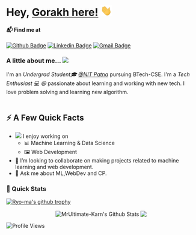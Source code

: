 <h1>Hey, <a href="https://github.com/MrUltimate-Karn">Gorakh here!</a> <img src="https://raw.githubusercontent.com/ABSphreak/ABSphreak/master/gifs/Hi.gif" width="30px"></h1>

<!--
*MrUltimate-Karn/MrUltimate-Karn* is a ✨ special ✨ repository because its `README.md` (this file) appears on your GitHub profile.

Here are some ideas to get you started:

- 🔭 I’m currently working on ...
- 🌱 I’m currently learning ...
- 👯 I’m looking to collaborate on ...
- 🤔 I’m looking for help with ...
- 💬 Ask me about ...
- 📫 How to reach me: ...
- 😄 Pronouns: ...
- ⚡ Fun fact: ...
-->
#### 📬 Find me at
[![Github Badge](http://img.shields.io/badge/-Github-black?style=flat-square&logo=github&link=https://github.com/Gorakh-Gupta/)](https://github.com/Gorakh-Gupta/) 
[![Linkedin Badge](https://img.shields.io/badge/-LinkedIn-blue?style=flat-square&logo=Linkedin&logoColor=white&link=https://www.linkedin.com/mwlite/in/gorakh-gupta-b893171a0)](https://www.linkedin.com/mwlite/in/gorakh-gupta-b893171a0)
[![Gmail Badge](https://img.shields.io/badge/-Gmail-d14836?style=flat-square&logo=Gmail&logoColor=white&link=mailto:gorakhgupta23@gmail.com)](mailto:gorakhgupta23@gmail.com)

### A little about me...  <img src="https://media.giphy.com/media/VgCDAzcKvsR6OM0uWg/giphy.gif" width="50"> 
I'm an *Undergrad Student🎓 [@NIT Patna](https://www.nitp.ac.in)* pursuing BTech-CSE. I'm a *Tech Enthusiast 💻 😃* passionate about learning and working with new tech.
I love problem solving and learning new algorithm.<br/><br/>


## ⚡ A Few Quick Facts


- <img src="https://media.giphy.com/media/WUlplcMpOCEmTGBtBW/giphy.gif" width="30">  I enjoy working on
  - 📊 Machine Learning & Data Science
  - 🖼 Web Development
- 👯 I’m looking to collaborate on making  projects related to machine learning and web development. 
- 💬 Ask me about ML,WebDev and CP.

### 🚀 Quick Stats
[![Ryo-ma's github trophy](https://github-profile-trophy.vercel.app/?username=Gorakh-Gupta&row=1)](https://github.com/ryo-ma/github-profile-trophy)<br>
<p align="center">
<img align="center" src="https://github-readme-stats.vercel.app/api?username=MrUltimate-Karn&show_icons=true&line_height=21&theme=react" alt="MrUltimate-Karn's Github Stats" />
<img align="center" src="https://github-readme-stats.vercel.app/api/top-langs/?username=MrUltimate-Karn&theme=react&line_height=27&layout=compact" />
</p>

![Profile Views](https://komarev.com/ghpvc/?username=Gorakh-Gupta)
